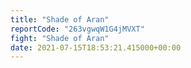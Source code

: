 ```yaml
---
title: "Shade of Aran"
reportCode: "263vgwqW1G4jMVXT"
fight: "Shade of Aran"
date: 2021-07-15T18:53:21.415000+00:00
---
```

